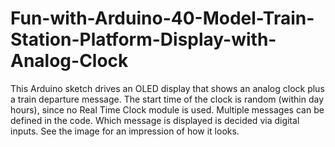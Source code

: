 # Fun-with-Arduino-40-Model-Train-Station-Platform-Display-with-Analog-Clock
This Arduino sketch drives an OLED display that shows an analog clock plus a train departure message.
The start time of the clock is random (within day hours), since no Real Time Clock module is used.
Multiple messages can be defined in the code. Which message is displayed is decided via digital inputs.
See the image for an impression of how it looks.
